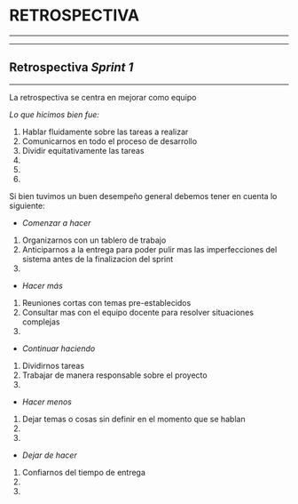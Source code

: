 # RETROSPECTIVA
-----
-----

## Retrospectiva *Sprint 1*
-----
La retrospectiva se centra en mejorar como equipo

*Lo que hicimos bien fue:*

1. Hablar fluidamente sobre las tareas a realizar
2. Comunicarnos en todo el proceso de desarrollo 
3. Dividir equitativamente las tareas
4.
5.
6.


Si bien tuvimos un buen desempeño general debemos tener en cuenta lo siguiente:

- *Comenzar a hacer*

1. Organizarnos con un tablero de trabajo
2. Anticiparnos a la entrega para poder pulir mas las imperfecciones del sistema antes de la finalizacion del sprint
3.

- *Hacer más*

1. Reuniones cortas con temas pre-establecidos
2. Consultar mas con el equipo docente para resolver situaciones complejas
3.

- *Continuar haciendo*

1. Dividirnos tareas
2. Trabajar de manera responsable sobre el proyecto
3.

- *Hacer menos*

1. Dejar temas o cosas sin definir en el momento que se hablan
2. 
3.

- *Dejar de hacer*

1. Confiarnos del tiempo de entrega
2. 
3.
